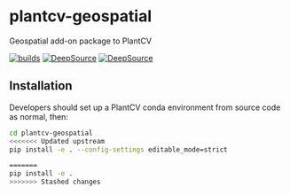 # plantcv-geospatial
Geospatial add-on package to PlantCV

[![builds](https://github.com/danforthcenter/plantcv-geospatial/actions/workflows/continuous-integration.yml/badge.svg?branch=main)](https://github.com/danforthcenter/plantcv-geospatial/actions/workflows/continuous-integration.yml)
[![DeepSource](https://app.deepsource.com/gh/danforthcenter/plantcv-geospatial.svg/?label=code+coverage&show_trend=true&token=4ueUDDsEmz3YIs1UPNFPdk4r)](https://app.deepsource.com/gh/danforthcenter/plantcv-geospatial/)
[![DeepSource](https://app.deepsource.com/gh/danforthcenter/plantcv-geospatial.svg/?label=active+issues&show_trend=true&token=4ueUDDsEmz3YIs1UPNFPdk4r)](https://app.deepsource.com/gh/danforthcenter/plantcv-geospatial/)

## Installation

Developers should set up a PlantCV conda environment from source code as normal, then:

```bash
cd plantcv-geospatial
<<<<<<< Updated upstream
pip install -e . --config-settings editable_mode=strict

=======
pip install -e . 
>>>>>>> Stashed changes
```
